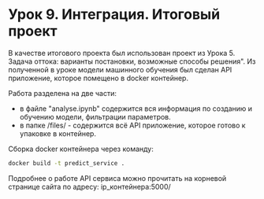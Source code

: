 # Урок 9. Интеграция. Итоговый проект

В качестве итогового проекта был использован проект из Урока 5. Задача оттока: варианты постановки, возможные способы решения".
Из полученной в уроке модели машинного обучения был сделан API приложение, которое помещено в docker контейнер.

Работа разделена на две части:
- в файле "analyse.ipynb" содержится вся информация по созданию и обучению модели, фильтрации параметров.
- в папке /files/ - содержится всё API приложение, которое готово к упаковке в контейнер.

Сборка docker контейнера через команду:
```Bash
docker build -t predict_service .
```

Подробнее о работе API сервиса можно прочитать на корневой странице сайта по адресу: ip_контейнера:5000/
